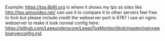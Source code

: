 Example: https://tps.6b6t.org is where it shows my tps so sites like http://tps.winsvideo.net/ can use it to compare it to other servers
feel free to fork but please include credit the webserver port is 6767 i use an nginx webserver to make it look normal config here: https://github.com/Leeeunderscore/LeeesTpsMonitor/blob/master/nginxwebserverconfig.md
